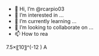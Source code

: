 - 👋 Hi, I’m @rcarpio03
- 👀 I’m interested in ...
- 🌱 I’m currently learning ...
- 💞️ I’m looking to collaborate on ...
- 📫 How to rea


7.5×〖10〗^(-12 ) A


